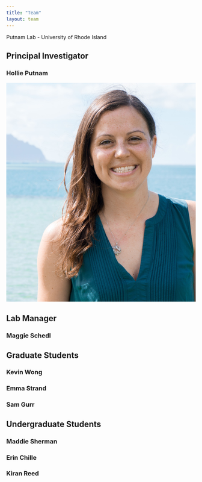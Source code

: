 ```yaml
---
title: "Team"
layout: team
---
```


Putnam Lab - University of Rhode Island

## Principal Investigator 
### Hollie Putnam
![Putnam](https://github.com/Putnam-Lab/putnam-lab.github.io/blob/master/images/profile.jpg?raw=true)


## Lab Manager 
### Maggie Schedl

## Graduate Students
### Kevin Wong
### Emma Strand
### Sam Gurr

## Undergraduate Students
### Maddie Sherman
### Erin Chille
### Kiran Reed